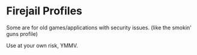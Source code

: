 # Firejail Profiles

Some are for old games/applications with security issues. (like the smokin' guns profile)

Use at your own risk, YMMV.
